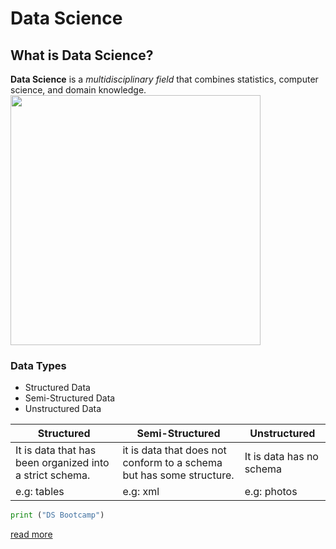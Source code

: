 # Data Science
## What is Data Science? 
**Data Science** is a *multidisciplinary field* that combines statistics, computer science, and domain knowledge.
<img src="https://github.com/Tuwaiq-Data-Science-Bootcamp-V3/Markdown-Lab1/blob/main/DS.png" width="400" height="400">
### Data Types
- Structured Data
- Semi-Structured Data
- Unstructured Data

| Structured | Semi-Structured | Unstructured |
| --- | ----------- |----------- |
| It is data that has been organized into a strict schema.| it is data that does not conform to a schema but has some structure. |It is data has no schema |
| e.g: tables |e.g: xml | e.g: photos |

```python
print ("DS Bootcamp")
```

[read more](https://en.wikipedia.org/wiki/Data_science)
